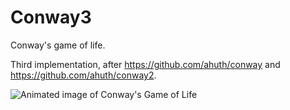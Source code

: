 # Conway3

Conway's game of life.

Third implementation, after https://github.com/ahuth/conway and https://github.com/ahuth/conway2.

![Animated image of Conway's Game of Life](https://user-images.githubusercontent.com/2503289/101371300-702d5600-385f-11eb-937d-7707b84e7c17.gif)

